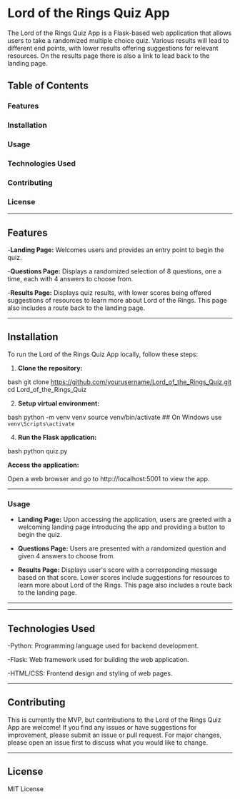 # Lord of the Rings Quiz App

The Lord of the Rings Quiz App is a Flask-based web application that allows users to take a randomized multiple choice quiz. Various results will lead to different end points, with lower results offering suggestions for relevant resources. On the results page there is also a link to lead back to the landing page.


## Table of Contents

### Features

### Installation

### Usage

<!-- ### Testing -->

### Technologies Used

### Contributing

### License

-------------------------------

## Features

-**Landing Page:** Welcomes users and provides an entry point to begin the quiz.

-**Questions Page:** Displays a randomized selection of 8 questions, one a time, each with 4 answers to choose from.

-**Results Page:** Displays quiz results, with lower scores being offered suggestions of resources to learn more about Lord of the Rings. This page also includes a route back to the landing page.

-------------------------------

## Installation

To run the Lord of the Rings Quiz App locally, follow these steps:

1. **Clone the repository:**

bash
git clone https://github.com/yourusername/Lord_of_the_Rings_Quiz.git
cd Lord_of_the_Rings_Quiz


2. **Setup virtual environment:**

bash
python -m venv venv
source venv/bin/activate   ## On Windows use `venv\Scripts\activate`

<!-- 3. **Install dependencies:**

bash
pip install -r requirements.txt -->


4. **Run the Flask application:**

bash
python quiz.py


**Access the application:**

Open a web browser and go to http://localhost:5001 to view the app.

-------------------------------

### Usage

- **Landing Page:** Upon accessing the application, users are greeted with a welcoming landing page introducing the app and providing a button to begin the quiz.

- **Questions Page:** Users are presented with a randomized question and given 4 answers to choose from.

- **Results Page:** Displays user's score with a corresponding message based on that score. Lower scores include suggestions for resources to learn more about Lord of the Rings. This page also includes a route back to the landing page.

-------------------------------

<!-- ## Testing

To run the tests for the Lord of the Rings Quiz App, execute the following command:

bash
python -m unittest test_quiz.py -->


-------------------------------

## Technologies Used

-Python: Programming language used for backend development.

-Flask: Web framework used for building the web application.

-HTML/CSS: Frontend design and styling of web pages.

-------------------------------

## Contributing

This is currently the MVP, but contributions to the Lord of the Rings Quiz App are welcome! If you find any issues or have suggestions for improvement, please submit an issue or pull request. For major changes, please open an issue first to discuss what you would like to change.

-------------------------------

## License

MIT License
